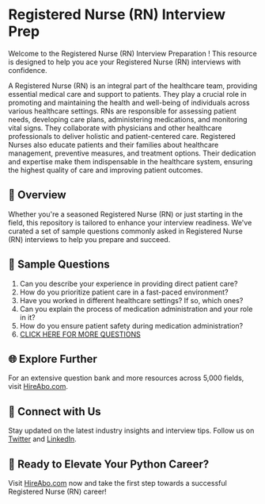 # Registered Nurse (RN) Interview Prep

Welcome to the Registered Nurse (RN) Interview Preparation ! This resource is designed to help you ace your Registered Nurse (RN) interviews with confidence.

A Registered Nurse (RN) is an integral part of the healthcare team, providing essential medical care and support to patients. They play a crucial role in promoting and maintaining the health and well-being of individuals across various healthcare settings. RNs are responsible for assessing patient needs, developing care plans, administering medications, and monitoring vital signs. They collaborate with physicians and other healthcare professionals to deliver holistic and patient-centered care. Registered Nurses also educate patients and their families about healthcare management, preventive measures, and treatment options. Their dedication and expertise make them indispensable in the healthcare system, ensuring the highest quality of care and improving patient outcomes.

## 🚀 Overview

Whether you're a seasoned Registered Nurse (RN) or just starting in the field, this repository is tailored to enhance your interview readiness. We've curated a set of sample questions commonly asked in Registered Nurse (RN) interviews to help you prepare and succeed.

## 📝 Sample Questions

1. Can you describe your experience in providing direct patient care?
2. How do you prioritize patient care in a fast-paced environment?
3. Have you worked in different healthcare settings? If so, which ones?
4. Can you explain the process of medication administration and your role in it?
5. How do you ensure patient safety during medication administration?
6. [CLICK HERE FOR MORE QUESTIONS](https://hireabo.com/job/2_0_0/Registered%20Nurse%20RN)

## 🌐 Explore Further

For an extensive question bank and more resources across 5,000 fields, visit [HireAbo.com](https://www.hireabo.com).

## 📱 Connect with Us

Stay updated on the latest industry insights and interview tips. Follow us on [Twitter](https://twitter.com/hireabo) and [LinkedIn](https://www.linkedin.com/in/hire-abo-3609972a8/).

## 🚀 Ready to Elevate Your Python Career?

Visit [HireAbo.com](https://www.hireabo.com) now and take the first step towards a successful Registered Nurse (RN) career!